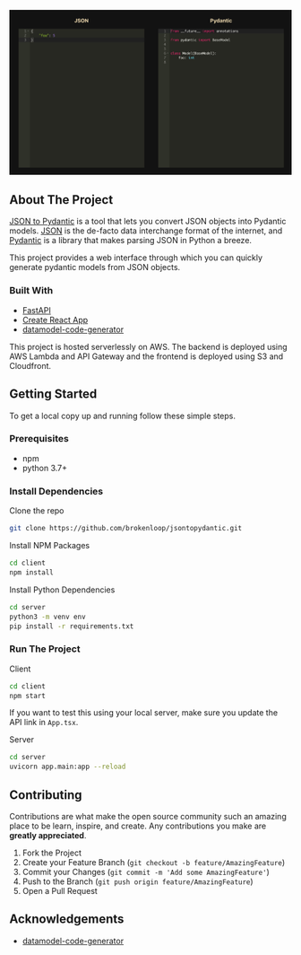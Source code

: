 <!-- SCREENSHOT -->
![website screenshot](images/screenshot.png)

<!-- ABOUT THE PROJECT -->
## About The Project

[JSON to Pydantic](https://jsontopydantic.com) is a tool that lets you convert JSON objects into
Pydantic models. [JSON](https://www.json.org/json-en.html)
is the de-facto data interchange format of the internet, and
[Pydantic](https://pydantic-docs.helpmanual.io/)
is a library that makes parsing JSON in Python a breeze.

This project provides a web interface through which you can quickly 
generate pydantic models from JSON objects.


### Built With

* [FastAPI](https://github.com/tiangolo/fastapi)
* [Create React App](https://github.com/facebook/create-react-app)
* [datamodel-code-generator](https://github.com/koxudaxi/datamodel-code-generator)

This project is hosted serverlessly on AWS. 
The backend is deployed using AWS Lambda and API Gateway 
and the frontend is deployed using S3 and Cloudfront.


<!-- GETTING STARTED -->
## Getting Started

To get a local copy up and running follow these simple steps.

### Prerequisites

* npm
* python 3.7+

### Install Dependencies

Clone the repo
```sh
git clone https://github.com/brokenloop/jsontopydantic.git
```

Install NPM Packages
```sh
cd client
npm install
```

Install Python Dependencies
```sh
cd server
python3 -m venv env
pip install -r requirements.txt
```


### Run The Project

Client
```sh
cd client 
npm start
```
If you want to test this using your local server, make sure you update the API link in `App.tsx`.


Server
```sh
cd server
uvicorn app.main:app --reload
```

<!-- CONTRIBUTING -->
## Contributing

Contributions are what make the open source community such an amazing place to be learn, inspire, and create. Any contributions you make are **greatly appreciated**.

1. Fork the Project
2. Create your Feature Branch (`git checkout -b feature/AmazingFeature`)
3. Commit your Changes (`git commit -m 'Add some AmazingFeature'`)
4. Push to the Branch (`git push origin feature/AmazingFeature`)
5. Open a Pull Request


<!-- ACKNOWLEDGEMENTS -->
## Acknowledgements

* [datamodel-code-generator](https://github.com/koxudaxi/datamodel-code-generator)




